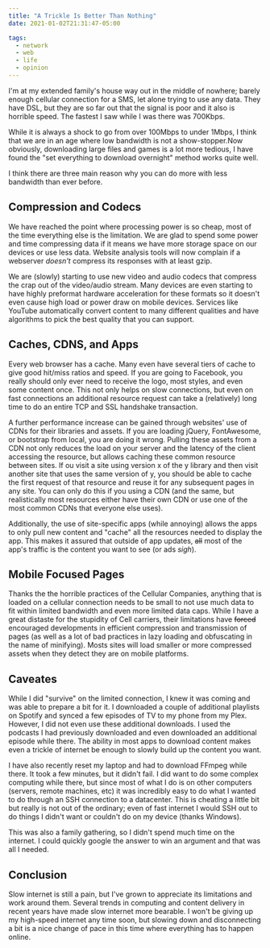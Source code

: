 ```yaml
---
title: "A Trickle Is Better Than Nothing"
date: 2021-01-02T21:31:47-05:00

tags:
  - network
  - web
  - life
  - opinion
---
```


I'm at my extended family's house way out in the middle of nowhere; barely enough cellular connection for a SMS, let alone trying to use any data.
They have DSL, but they are so far out that the signal is poor and it also is horrible speed. The fastest I saw while I was there was 700Kbps.

While it is always a shock to go from over 100Mbps to under 1Mbps, I think that we are in an age where low bandwidth is not a show-stopper.Now obviously, downloading large files and games is a lot more tedious, I have found the "set everything to download overnight" method works quite well.

I think there are three main reason why you can do more with less bandwidth than ever before.

## Compression and Codecs

We have reached the point where processing power is so cheap, most of the time everything else is the limitation. We are glad to spend some power and time compressing data if it means we have more storage space on our devices or use less data. Website analysis tools will now complain if a webserver *doesn't* compress its responses with at least gzip.

We are (slowly) starting to use new video and audio codecs that compress the crap out of the video/audio stream. Many devices are even starting to have highly preformat hardware acceleration for these formats so it doesn't even cause high load or power draw on mobile devices. Services like YouTube automatically convert content to many different qualities and have algorithms to pick the best quality that you can support.

## Caches, CDNS, and Apps

Every web browser has a cache. Many even have several tiers of cache to give good hit/miss ratios and speed. If you are going to Facebook, you really should only ever need to receive the logo, most styles, and even some content once. This not only helps on slow connections, but even on fast connections an additional resource request can take a (relatively) long time to do an entire TCP and SSL handshake transaction.

A further performance increase can be gained through websites' use of CDNs for their libraries and assets. If you are loading jQuery, FontAwesome, or bootstrap from local, you are doing it wrong. Pulling these assets from a CDN not only reduces the load on your server and the latency of the client accessing the resource, but allows caching these common resource between sites. If ou visit a site using version x of the y library and then visit another site that uses the same version of y, you should be able to cache the first request of that resource and reuse it for any subsequent pages in any site. You can only do this if you using a CDN (and the same, but realistically most resources either have their own CDN or use one of the most common CDNs that everyone else uses).

Additionally, the use of site-specific apps (while annoying) allows the apps to only pull new content and "cache" all the resources needed to display the app. This makes it assured that outside of app updates, ~~all~~ most of the app's traffic is the content you want to see (or ads *sigh*).

## Mobile Focused Pages

Thanks the the horrible practices of the Cellular Companies, anything that is loaded on a cellular connection needs to be small to not use much data to fit within limited bandwidth and even more limited data caps. While I have a great distaste for the stupidity of Cell carriers, their limitations have ~~forced~~ encouraged developments in efficient compression and transmission of pages (as well as a lot of bad practices in lazy loading and obfuscating in the name of minifying). Mosts sites will load smaller or more compressed assets when they detect they are on mobile platforms.

## Caveates

While I did "survive" on the limited connection, I knew it was coming and was able to prepare a bit for it. I downloaded a couple of additional playlists on Spotify and synced a few episodes of TV to my phone from my Plex. However, I did not even use these additional downloads. I used the podcasts I had previously downloaded and even downloaded an additional episode while there. The ability in most apps to download content makes even a trickle of internet be enough to slowly build up the content you want.

I have also recently reset my laptop and had to download FFmpeg while there. It took a few minutes, but it didn't fail. I did want to do some complex computing while there, but since most of what I do is on other computers (servers, remote machines, etc) it was incredibly easy to do what I wanted to do through an SSH connection to a datacenter. This is cheating a little bit but really is not out of the ordinary; even of fast internet I would SSH out to do things I didn't want or couldn't do on my device (thanks Windows).

This was also a family gathering, so I didn't spend much time on the internet. I could quickly google the answer to win an argument and that was all I needed.

## Conclusion

Slow internet is still a pain, but I've grown to appreciate its limitations and work around them. Several trends in computing and content delivery in recent years have made slow internet more bearable. I won't be giving up my high-speed internet any time soon, but slowing down and disconnecting a bit is a nice change of pace in this time where everything has to happen online.
